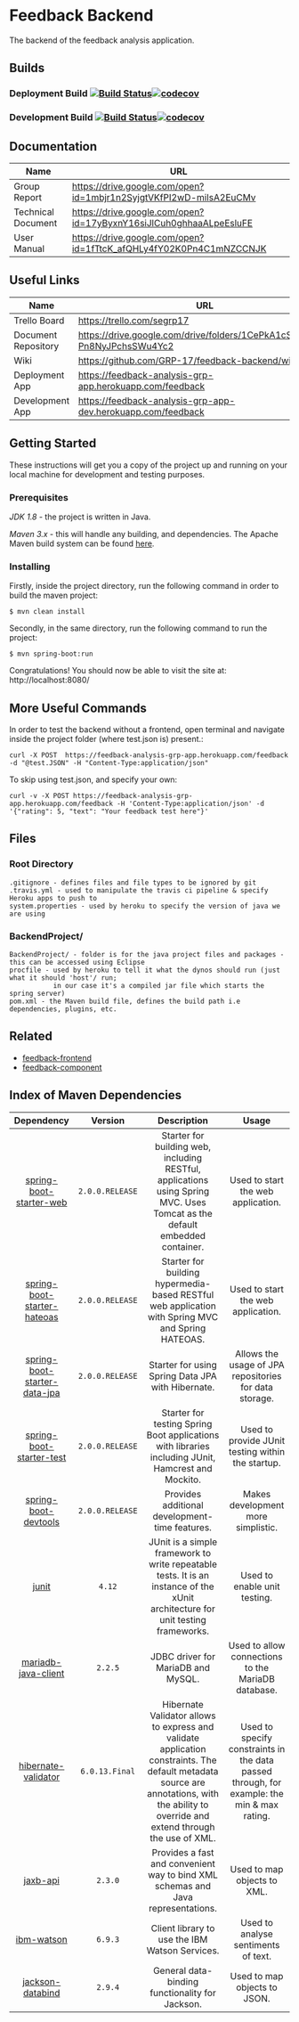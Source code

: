 # Feedback Backend

The backend of the feedback analysis application.

## Builds
### Deployment Build [![Build Status](https://travis-ci.com/GRP-17/feedback-backend.svg?branch=master)](https://travis-ci.com/GRP-17/feedback-backend)[![codecov](https://codecov.io/gh/GRP-17/feedback-backend/branch/master/graph/badge.svg)](https://codecov.io/gh/GRP-17/feedback-backend)

### Development Build [![Build Status](https://travis-ci.com/GRP-17/feedback-backend.svg?branch=development)](https://travis-ci.com/GRP-17/feedback-backend)[![codecov](https://codecov.io/gh/GRP-17/feedback-backend/branch/development/graph/badge.svg)](https://codecov.io/gh/GRP-17/feedback-backend)

## Documentation
| Name | URL |
| --- | --- |
| Group Report | https://drive.google.com/open?id=1mbjr1n2SyjgtVKfPI2wD-miIsA2EuCMv |
| Technical Document | https://drive.google.com/open?id=17yByxnY16siJlCuh0ghhaaALpeEsluFE |
| User Manual | https://drive.google.com/open?id=1fTtcK_afQHLy4fY02K0Pn4C1mNZCCNJK |

## Useful Links

| Name | URL |
| --- | --- |
| Trello Board | https://trello.com/segrp17 |
| Document Repository | https://drive.google.com/drive/folders/1CePkA1cSuXFdGF-Pn8NyJPchsSWu4Yc2 |
| Wiki | https://github.com/GRP-17/feedback-backend/wiki |
| Deployment App | https://feedback-analysis-grp-app.herokuapp.com/feedback |
| Development App | https://feedback-analysis-grp-app-dev.herokuapp.com/feedback |

## Getting Started
These instructions will get you a copy of the project up and running on your local machine for development and testing purposes.

### Prerequisites
*JDK 1.8* - the project is written in Java.

*Maven 3.x* - this will handle any building, and dependencies. The Apache Maven build system can be found [here](https://maven.apache.org/).

### Installing
Firstly, inside the project directory, run the following command in order to build the maven project:

    $ mvn clean install 
    
Secondly, in the same directory, run the following command to run the project:

    $ mvn spring-boot:run
    
Congratulations! You should now be able to visit the site at: http://localhost:8080/

## More Useful Commands
In order to test the backend without a frontend, open terminal and navigate inside the project folder (where test.json is) present.:

    curl -X POST  https://feedback-analysis-grp-app.herokuapp.com/feedback -d "@test.JSON" -H "Content-Type:application/json"
 
To skip using test.json, and specify your own:

    curl -v -X POST https://feedback-analysis-grp-app.herokuapp.com/feedback -H 'Content-Type:application/json' -d '{"rating": 5, "text": "Your feedback test here"}'

## Files
### Root Directory
    .gitignore - defines files and file types to be ignored by git 
    .travis.yml - used to manipulate the travis ci pipeline & specify Heroku apps to push to
    system.properties - used by heroku to specify the version of java we are using
### BackendProject/
    BackendProject/ - folder is for the java project files and packages - this can be accessed using Eclipse
    procfile - used by heroku to tell it what the dynos should run (just what it should 'host'/ run;   
               in our case it's a compiled jar file which starts the spring server)  
    pom.xml - the Maven build file, defines the build path i.e dependencies, plugins, etc.    
    
## Related
- [feedback-frontend](https://github.com/GRP-17/feedback-frontend)
- [feedback-component](https://github.com/GRP-17/feedback-component)

    
## Index of Maven Dependencies
|                          Dependency                          |  Version  |                         Description                          |                            Usage                             |
| :----------------------------------------------------------: | :-------: | :----------------------------------------------------------: | :----------------------------------------------------------: |
| [spring-boot-starter-web](https://spring.io/projects/spring-boot) | `2.0.0.RELEASE` | Starter for building web, including RESTful, applications using Spring MVC. Uses Tomcat as the default embedded container. | Used to start the web application. |
| [spring-boot-starter-hateoas](https://spring.io/projects/spring-boot) | `2.0.0.RELEASE` | Starter for building hypermedia-based RESTful web application with Spring MVC and Spring HATEOAS. | Used to start the web application. |
| [spring-boot-starter-data-jpa](https://spring.io/projects/spring-boot) | `2.0.0.RELEASE` | Starter for using Spring Data JPA with Hibernate. | Allows the usage of JPA repositories for data storage. |
| [spring-boot-starter-test](https://spring.io/projects/spring-boot) | `2.0.0.RELEASE` | Starter for testing Spring Boot applications with libraries including JUnit, Hamcrest and Mockito. | Used to provide JUnit testing within the startup. |
| [spring-boot-devtools](https://spring.io/projects/spring-boot) | `2.0.0.RELEASE` | Provides additional development-time features. | Makes development more simplistic. |
| [junit](https://junit.org/junit4/) | `4.12` | JUnit is a simple framework to write repeatable tests. It is an instance of the xUnit architecture for unit testing frameworks. | Used to enable unit testing. |
| [mariadb-java-client](https://mariadb.org/) | `2.2.5` | JDBC driver for MariaDB and MySQL. | Used to allow connections to the MariaDB database. |
| [hibernate-validator](http://hibernate.org/) | `6.0.13.Final` | Hibernate Validator allows to express and validate application constraints. The default metadata source are annotations, with the ability to override and extend through the use of XML. | Used to specify constraints in the data passed through, for example: the min & max rating. |
| [jaxb-api](https://oracle.org/) | `2.3.0` | Provides a fast and convenient way to bind XML schemas and Java representations. | Used to map objects to XML. |
| [ibm-watson](https://www.ibm.com/watson) | `6.9.3` | Client library to use the IBM Watson Services. | Used to analyse sentiments of text. |
| [jackson-databind](https://github.com/FasterXML/jackson) | `2.9.4` | General data-binding functionality for Jackson. | Used to map objects to JSON. |
